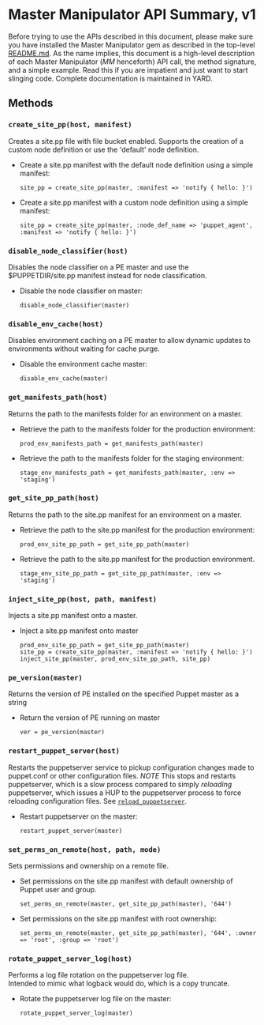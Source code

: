 # Master Manipulator API Summary, v1

Before trying to use the APIs described in this document, please
make sure you have installed the Master Manipulator gem as described
in the top-level [README.md](../README.md). As the name implies,
this document is a high-level description of each Master Manipulator
(_MM_ henceforth) API call, the method signature, and a simple
example. Read this if you are impatient and just want to start
slinging code. Complete documentation is maintained in YARD.

## Methods

### `create_site_pp(host, manifest)`

Creates a site.pp file with file bucket enabled. Supports the
creation of a custom node definition or use the 'default' node
definition.

* Create a site.pp manifest with the default node definition using a simple manifest:

    ```
    site_pp = create_site_pp(master, :manifest => 'notify { hello: }')
    ```
* Create a site.pp manifest with a custom node definition using a simple manifest:

    ```
    site_pp = create_site_pp(master, :node_def_name => 'puppet_agent', :manifest => 'notify { hello: }')
    ```

### `disable_node_classifier(host)`

Disables the node classifier on a PE master and use the $PUPPETDIR/site.pp
manifest instead for node classification.

* Disable the node classifier on master:

    ```
    disable_node_classifier(master)
    ```

### `disable_env_cache(host)`

Disables environment caching on a PE master to allow dynamic updates
to environments without waiting for cache purge.

* Disable the environment cache master:

    ```
    disable_env_cache(master)
    ```

### `get_manifests_path(host)`

Returns the path to the manifests folder for an environment on a
master.

* Retrieve the path to the manifests folder for the production environment:

    ```
    prod_env_manifests_path = get_manifests_path(master)
    ```

* Retrieve the path to the manifests folder for the staging environment:

    ```
    stage_env_manifests_path = get_manifests_path(master, :env => 'staging')
    ```

### `get_site_pp_path(host)`

Returns the path to the site.pp manifest for an environment on a
master.
  
* Retrieve the path to the site.pp manifest for the production environment:

    ```
    prod_env_site_pp_path = get_site_pp_path(master)
    ```
* Retrieve the path to the site.pp manifest for the production environment.

    ```
    stage_env_site_pp_path = get_site_pp_path(master, :env => 'staging')
    ```

### `inject_site_pp(host, path, manifest)`

Injects a site.pp manifest onto a master.

* Inject a site.pp manifest onto master

    ```
    prod_env_site_pp_path = get_site_pp_path(master)
    site_pp = create_site_pp(master, :manifest => 'notify { hello: }')
    inject_site_pp(master, prod_env_site_pp_path, site_pp)
    ```

### `pe_version(master)`

Returns the version of PE installed on the specified Puppet master as a string

* Return the version of PE running on master
    ```
    ver = pe_version(master)
    ```

### `restart_puppet_server(host)`

Restarts the puppetserver service to pickup configuration changes
made to puppet.conf or other configuration files. *NOTE* This stops
and restarts puppetserver, which is a slow process compared to
simply _reloading_ puppetserver, which issues a HUP to the puppetserver
process to force reloading configuration files. See
[`reload_puppetserver`]().

* Restart puppetserver on the master:

    ```
    restart_puppet_server(master)
    ```

### `set_perms_on_remote(host, path, mode)`

Sets permissions and ownership on a remote file.

* Set permissions on the site.pp manifest with default ownership of Puppet user and group.

    ```
    set_perms_on_remote(master, get_site_pp_path(master), '644')
    ```

* Set permissions on the site.pp manifest with root ownership:

    ```
    set_perms_on_remote(master, get_site_pp_path(master), '644', :owner => 'root', :group => 'root')
    ```
    

### `rotate_puppet_server_log(host)`

Performs a log file rotation on the puppetserver log file.  
Intended to mimic what logback would do, which is a copy truncate.

* Rotate the puppetserver log file on the master:

    ```
    rotate_puppet_server_log(master)
    ```

